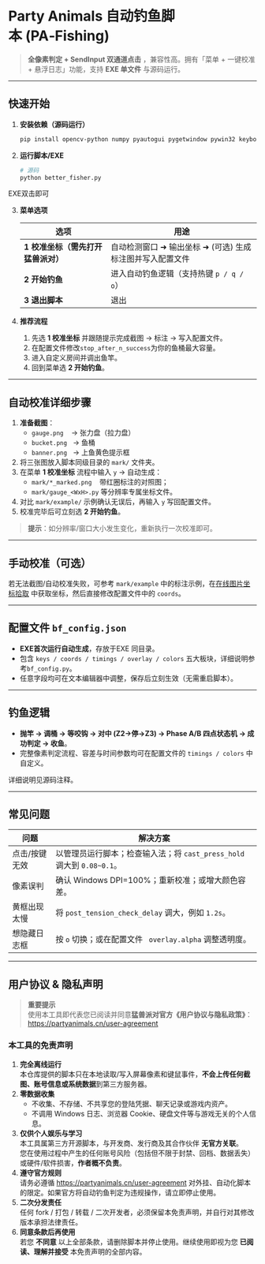 # Party Animals 自动钓鱼脚本 (PA‑Fishing)

> **全像素判定 + SendInput 双通道点击** ，兼容性高。拥有「菜单 + 一键校准 + 悬浮日志」功能，支持 **EXE 单文件** 与源码运行。

---

## 快速开始

1. **安装依赖（源码运行）**

   ```bash
   pip install opencv-python numpy pyautogui pygetwindow pywin32 keyboard pillow mss
   ```

2. **运行脚本/EXE**

   ```bash
   # 源码
   python better_fisher.py
   ```
EXE双击即可

3. **菜单选项**

   | 选项                   | 用途                                |
   | -------------------- | --------------------------------- |
   | **1 校准坐标（需先打开猛兽派对）** | 自动检测窗口 ➜ 输出坐标 ➜ (可选) 生成标注图并写入配置文件 |
   | **2 开始钓鱼**           | 进入自动钓鱼逻辑（支持热键 `p / q / o`）        |
   | **3 退出脚本**           | 退出                                |

4. **推荐流程**

   1. 先选 **1 校准坐标** 并跟随提示完成截图 → 标注 → 写入配置文件。
   2. 在配置文件修改`stop_after_n_success`为你的鱼桶最大容量。
   3. 进入自定义房间并调出鱼竿。
   4. 回到菜单选 **2 开始钓鱼**。

---

## 自动校准详细步骤

1. **准备截图**：
   - `gauge.png`    → 张力盘（拉力盘）
   - `bucket.png`   → 鱼桶
   - `banner.png`   → 上鱼黄色提示框
2. 将三张图放入脚本同级目录的 `mark/` 文件夹。
3. 在菜单 **1 校准坐标** 流程中输入 `y` → 自动生成：
   - `mark/*_marked.png`    带红圈标注的对照图；
   - `mark/gauge_<WxH>.py` 等分辨率专属坐标文件。
4. 对比 `mark/example/` 示例确认无误后，再输入 `y` 写回配置文件。
5. 校准完毕后可立刻选 **2 开始钓鱼**。

> **提示**：如分辨率/窗口大小发生变化，重新执行一次校准即可。

---

## 手动校准（可选）

若无法截图/自动校准失败，可参考 `mark/example` 中的标注示例，在[在线图片坐标拾取](https://www.lddgo.net/image/coordinate-pick) 中获取坐标，然后直接修改配置文件中的 `coords`。

---

## 配置文件 `bf_config.json`

- **EXE首次运行自动生成**，存放于EXE 同目录。
- 包含 `keys / coords / timings / overlay / colors` 五大板块，详细说明参考`bf_config.py`。
- 任意字段均可在文本编辑器中调整，保存后立刻生效（无需重启脚本）。

---

## 钓鱼逻辑

- **抛竿 → 调桶 → 等咬钩 → 对中 (Z2→停→Z3) → Phase A/B 四点状态机 → 成功判定 → 收鱼**。
- 完整像素判定流程、容差与时间参数均可在配置文件的 `timings / colors` 中自定义。

详细说明见源码注释。

---

## 常见问题

| 问题      | 解决方案                                               |
| ------- | -------------------------------------------------- |
| 点击/按键无效 | 以管理员运行脚本；检查输入法；将 `cast_press_hold` 调大到 `0.08~0.1`。 |
| 像素误判    | 确认 Windows DPI=100%；重新校准；或增大颜色容差。                  |
| 黄框出现太慢  | 将 `post_tension_check_delay` 调大，例如 `1.2s`。         |
| 想隐藏日志框  | 按 `o` 切换；或在配置文件 ` overlay.alpha` 调整透明度。            |

---

## 用户协议 & 隐私声明

> **重要提示**  
> 使用本工具即代表您已阅读并同意**猛兽派对官方《用户协议与隐私政策》**：  
> <https://partyanimals.cn/user-agreement>

### 本工具的免责声明

1. **完全离线运行**  
   本仓库提供的脚本只在本地读取/写入屏幕像素和键鼠事件，**不会上传任何截图、账号信息或系统数据**到第三方服务器。  
2. **零数据收集**  
   - 不收集、不存储、不共享您的登陆凭据、聊天记录或游戏内资产。  
   - 不调用 Windows 日志、浏览器 Cookie、硬盘文件等与游戏无关的个人信息。  
3. **仅供个人娱乐与学习**  
   本工具属第三方开源脚本，与开发商、发行商及其合作伙伴 **无官方关联**。  
   您在使用过程中产生的任何账号风险（包括但不限于封禁、回档、数据丢失）或硬件/软件损害，**作者概不负责**。  
4. **遵守官方规则**  
   请务必遵循 <https://partyanimals.cn/user-agreement> 对外挂、自动化脚本的限定。如果官方将自动钓鱼判定为违规操作，请立即停止使用。  
5. **二次分发责任**  
   任何 fork / 打包 / 转载 / 二次开发者，必须保留本免责声明，并自行对其修改版本承担法律责任。  
6. **同意条款后再使用**  
   若您 **不同意** 以上全部条款，请删除脚本并停止使用。继续使用即视为您 **已阅读、理解并接受** 本免责声明的全部内容。
